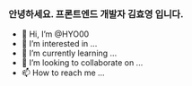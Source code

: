 
### 안녕하세요. 프론트엔드 개발자 김효영 입니다. 

- 👋 Hi, I’m @HYO00
- 👀 I’m interested in ...
- 🌱 I’m currently learning ...
- 💞️ I’m looking to collaborate on ...
- 📫 How to reach me ...

<!---
HYO00/HYO00 is a ✨ special ✨ repository because its `README.md` (this file) appears on your GitHub profile.
You can click the Preview link to take a look at your changes.
--->
